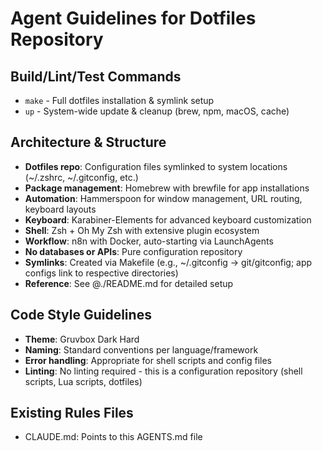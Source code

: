 # Agent Guidelines for Dotfiles Repository

## Build/Lint/Test Commands
- `make` - Full dotfiles installation & symlink setup
- `up` - System-wide update & cleanup (brew, npm, macOS, cache)

## Architecture & Structure
- **Dotfiles repo**: Configuration files symlinked to system locations (~/.zshrc, ~/.gitconfig, etc.)
- **Package management**: Homebrew with brewfile for app installations
- **Automation**: Hammerspoon for window management, URL routing, keyboard layouts
- **Keyboard**: Karabiner-Elements for advanced keyboard customization
- **Shell**: Zsh + Oh My Zsh with extensive plugin ecosystem
- **Workflow**: n8n with Docker, auto-starting via LaunchAgents
- **No databases or APIs**: Pure configuration repository
- **Symlinks**: Created via Makefile (e.g., ~/.gitconfig → git/gitconfig; app configs link to respective directories)
- **Reference**: See @./README.md for detailed setup

## Code Style Guidelines
- **Theme**: Gruvbox Dark Hard
- **Naming**: Standard conventions per language/framework
- **Error handling**: Appropriate for shell scripts and config files
- **Linting**: No linting required - this is a configuration repository (shell scripts, Lua scripts, dotfiles)

## Existing Rules Files
- CLAUDE.md: Points to this AGENTS.md file
